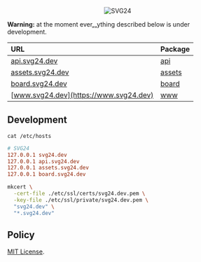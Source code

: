 <p align="center">
  <img src="https://raw.githubusercontent.com/svg24/.github/main/platform.svg" alt="SVG24">
</p>

**Warning:** at the moment ever„„ything described below is under development.

| URL                                          | Package                                  |
| :------------------------------------------- | :--------------------------------------- |
| [api.svg24.dev](https://api.svg24.dev)       | [api](./packages/api/package.json)       |
| [assets.svg24.dev](https://assets.svg24.dev) | [assets](./packages/assets/package.json) |
| [board.svg24.dev](https://board.svg24.dev)   | [board](./packages/board/package.json)   |
| [www.svg24.dev](https://www.svg24.dev)       | [www](./packages/www/package.json)       |

## Development

`cat /etc/hosts`

```conf
# SVG24
127.0.0.1 svg24.dev
127.0.0.1 api.svg24.dev
127.0.0.1 assets.svg24.dev
127.0.0.1 board.svg24.dev
```

```sh
mkcert \
  -cert-file ./etc/ssl/certs/svg24.dev.pem \
  -key-file ./etc/ssl/private/svg24.dev.pem \
  "svg24.dev" \
  "*.svg24.dev"
```

## Policy

[MIT License](./LICENSE).
